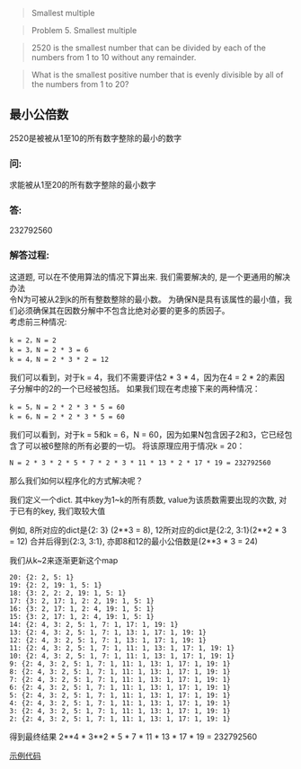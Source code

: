 >Smallest multiple

>Problem 5. Smallest multiple

>2520 is the smallest number that can be divided by each of the numbers from 1 to 10 without any remainder.

>What is the smallest positive number that is evenly divisible by all of the numbers from 1 to 20?


## 最小公倍数
2520是被被从1至10的所有数字整除的最小的数字

 
### 问:
求能被从1至20的所有数字整除的最小数字

### 答:
232792560

### 解答过程:
这道题, 可以在不使用算法的情况下算出来. 我们需要解决的, 是一个更通用的解决办法  
令N为可被从2到k的所有整数整除的最小数。 为确保N是具有该属性的最小值，我们必须确保其在因数分解中不包含比绝对必要的更多的质因子。  
考虑前三种情况:  
```
k = 2，N = 2  
k = 3，N = 2 * 3 = 6  
k = 4，N = 2 * 3 * 2 = 12  
```
我们可以看到，对于k = 4，我们不需要评估2 * 3 * 4，因为在4 = 2 * 2的素因子分解中的2的一个已经被包括。 如果我们现在考虑接下来的两种情况：
```
k = 5，N = 2 * 2 * 3 * 5 = 60  
k = 6，N = 2 * 2 * 3 * 5 = 60  
```
我们可以看到，对于k = 5和k = 6，N = 60，因为如果N包含因子2和3，它已经包含了可以被6整除的所有必要的一切。
将该原理应用于情况k = 20：
```
N = 2 * 3 * 2 * 5 * 7 * 2 * 3 * 11 * 13 * 2 * 17 * 19 = 232792560
```
那么我们如何以程序化的方式解决呢？  

我们定义一个dict.  其中key为1~k的所有质数, value为该质数需要出现的次数, 
对于已有的key, 我们取较大值

例如, 8所对应的dict是{2: 3} (2**3 = 8), 12所对应的dict是{2:2, 3:1}(2\*\*2 * 3 = 12)
合并后得到{2:3, 3:1},
亦即8和12的最小公倍数是(2\*\*3 \* 3 = 24)


我们从k~2来逐渐更新这个map
```
20: {2: 2, 5: 1} 
19: {2: 2, 19: 1, 5: 1} 
18: {3: 2, 2: 2, 19: 1, 5: 1} 
17: {3: 2, 17: 1, 2: 2, 19: 1, 5: 1} 
16: {3: 2, 17: 1, 2: 4, 19: 1, 5: 1} 
15: {3: 2, 17: 1, 2: 4, 19: 1, 5: 1} 
14: {2: 4, 3: 2, 5: 1, 7: 1, 17: 1, 19: 1} 
13: {2: 4, 3: 2, 5: 1, 7: 1, 13: 1, 17: 1, 19: 1} 
12: {2: 4, 3: 2, 5: 1, 7: 1, 13: 1, 17: 1, 19: 1} 
11: {2: 4, 3: 2, 5: 1, 7: 1, 11: 1, 13: 1, 17: 1, 19: 1} 
10: {2: 4, 3: 2, 5: 1, 7: 1, 11: 1, 13: 1, 17: 1, 19: 1} 
9: {2: 4, 3: 2, 5: 1, 7: 1, 11: 1, 13: 1, 17: 1, 19: 1} 
8: {2: 4, 3: 2, 5: 1, 7: 1, 11: 1, 13: 1, 17: 1, 19: 1} 
7: {2: 4, 3: 2, 5: 1, 7: 1, 11: 1, 13: 1, 17: 1, 19: 1} 
6: {2: 4, 3: 2, 5: 1, 7: 1, 11: 1, 13: 1, 17: 1, 19: 1} 
5: {2: 4, 3: 2, 5: 1, 7: 1, 11: 1, 13: 1, 17: 1, 19: 1} 
4: {2: 4, 3: 2, 5: 1, 7: 1, 11: 1, 13: 1, 17: 1, 19: 1} 
3: {2: 4, 3: 2, 5: 1, 7: 1, 11: 1, 13: 1, 17: 1, 19: 1} 
2: {2: 4, 3: 2, 5: 1, 7: 1, 11: 1, 13: 1, 17: 1, 19: 1} 
```
得到最终结果 2\*\*4 \* 3**2 \* 5 \* 7 \* 11 \* 13 \* 17 \* 19 = 232792560

[示例代码](problem_2.py)

